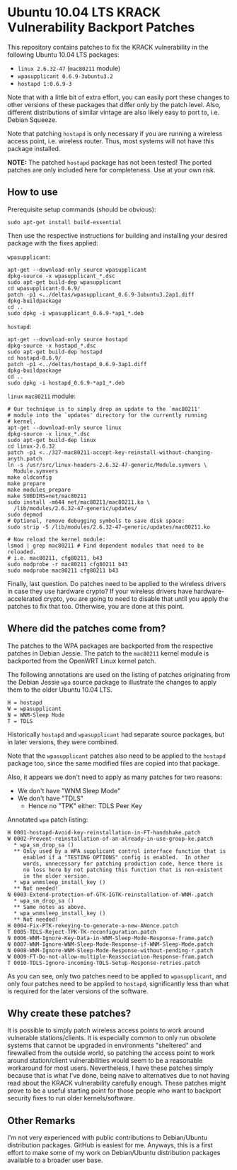 Ubuntu 10.04 LTS KRACK Vulnerability Backport Patches 
=====================================================

This repository contains patches to fix the KRACK vulnerability in the
following Ubuntu 10.04 LTS packages:

* `linux 2.6.32-47` (`mac80211` module)
* `wpasupplicant 0.6.9-3ubuntu3.2`
* `hostapd 1:0.6.9-3`

Note that with a little bit of extra effort, you can easily port these
changes to other versions of these packages that differ only by the
patch level.  Also, different distributions of similar vintage are
also likely easy to port to, i.e. Debian Squeeze.

Note that patching `hostapd` is only necessary if you are running a
wireless access point, i.e. wireless router.  Thus, most systems will
not have this package installed.

**NOTE:** The patched `hostapd` package has not been tested!  The
ported patches are only included here for completeness.  Use at your
own risk.

How to use
----------

Prerequisite setup commands (should be obvious):

    sudo apt-get install build-essential

Then use the respective instructions for building and installing your
desired package with the fixes applied:

`wpasupplicant`:

    apt-get --download-only source wpasupplicant
    dpkg-source -x wpasupplicant_*.dsc
    sudo apt-get build-dep wpasupplicant
    cd wpasupplicant-0.6.9/
    patch -p1 <../deltas/wpasupplicant_0.6.9-3ubuntu3.2ap1.diff
    dpkg-buildpackage
    cd ..
    sudo dpkg -i wpasupplicant_0.6.9-*ap1_*.deb

`hostapd`:

    apt-get --download-only source hostapd
    dpkg-source -x hostapd_*.dsc
    sudo apt-get build-dep hostapd
    cd hostapd-0.6.9/
    patch -p1 <../deltas/hostapd_0.6.9-3ap1.diff
    dpkg-buildpackage
    cd ..
    sudo dpkg -i hostapd_0.6.9-*ap1_*.deb

`linux` `mac80211` module:

    # Our technique is to simply drop an update to the `mac80211'
    # module into the `updates' directory for the currently running
    # kernel.
    apt-get --download-only source linux
    dpkg-source -x linux_*.dsc
    sudo apt-get build-dep linux
    cd linux-2.6.32
    patch -p1 <../327-mac80211-accept-key-reinstall-without-changing-anyth.patch
    ln -s /usr/src/linux-headers-2.6.32-47-generic/Module.symvers \
      Module.symvers
    make oldconfig
    make prepare
    make modules_prepare
    make SUBDIRS=net/mac80211
    sudo install -m644 net/mac80211/mac80211.ko \
      /lib/modules/2.6.32-47-generic/updates/
    sudo depmod
    # Optional, remove debugging symbols to save disk space:
    sudo strip -S /lib/modules/2.6.32-47-generic/updates/mac80211.ko

    # Now reload the kernel module:
    lsmod | grep mac80211 # Find dependent modules that need to be reloaded.
    # i.e. mac80211, cfg80211, b43
    sudo modprobe -r mac80211 cfg80211 b43
    sudo modprobe mac80211 cfg80211 b43

Finally, last question.  Do patches need to be applied to the wireless
drivers in case they use hardware crypto?  If your wireless drivers
have hardware-accelerated crypto, you are going to need to disable
that until you apply the patches to fix that too.  Otherwise, you are
done at this point.

Where did the patches come from?
--------------------------------

The patches to the WPA packages are backported from the respective
patches in Debian Jessie.  The patch to the `mac80211` kernel module
is backported from the OpenWRT Linux kernel patch.

The following annotations are used on the listing of patches
originating from the Debian Jessie `wpa` source package to illustrate
the changes to apply them to the older Ubuntu 10.04 LTS.

    H = hostapd
    W = wpasupplicant
    N = WNM-Sleep Mode
    T = TDLS

Historically `hostapd` and `wpasupplicant` had separate source
packages, but in later versions, they were combined.

Note that the `wpasupplicant` patches also need to be applied to the
`hostapd` package too, since the same modified files are copied into
that package.

Also, it appears we don't need to apply as many patches for two
reasons:

* We don't have "WNM Sleep Mode"
* We don't have "TDLS"
    * Hence no "TPK" either: TDLS Peer Key

Annotated `wpa` patch listing:

```
H 0001-hostapd-Avoid-key-reinstallation-in-FT-handshake.patch
W 0002-Prevent-reinstallation-of-an-already-in-use-group-ke.patch
  * wpa_sm_drop_sa ()
  ** Only used by a WPA supplicant control interface function that is
     enabled if a "TESTING OPTIONS" config is enabled.  In other
     words, unnecessary for patching production code, hence there is
     no loss here by not patching this function that is non-existent
     in the older version.
  * wpa_wnmsleep_install_key ()
  ** Not needed!
N 0003-Extend-protection-of-GTK-IGTK-reinstallation-of-WNM-.patch
  * wpa_sm_drop_sa ()
  ** Same notes as above.
  * wpa_wnmsleep_install_key ()
  ** Not needed!
H 0004-Fix-PTK-rekeying-to-generate-a-new-ANonce.patch
T 0005-TDLS-Reject-TPK-TK-reconfiguration.patch
N 0006-WNM-Ignore-Key-Data-in-WNM-Sleep-Mode-Response-frame.patch
N 0007-WNM-Ignore-WNM-Sleep-Mode-Response-if-WNM-Sleep-Mode.patch
N 0008-WNM-Ignore-WNM-Sleep-Mode-Response-without-pending-r.patch
W 0009-FT-Do-not-allow-multiple-Reassociation-Response-fram.patch
T 0010-TDLS-Ignore-incoming-TDLS-Setup-Response-retries.patch
```

As you can see, only two patches need to be applied to
`wpasupplicant`, and only four patches need to be applied to
`hostapd`, significantly less than what is required for the later
versions of the software.

Why create these patches?
-------------------------

It is possible to simply patch wireless access points to work around
vulnerable stations/clients.  It is especially common to only run
obsolete systems that cannot be upgraded in environments "sheltered"
and firewalled from the outside world, so patching the access point to
work around station/client vulnerabilities would seem to be a
reasonable workaround for most users.  Nevertheless, I have these
patches simply because that is what I've done, being naive to
alternatives due to not having read about the KRACK vulnerability
carefully enough.  These patches might prove to be a useful starting
point for those people who want to backport security fixes to run
older kernels/software.

Other Remarks
-------------

I'm not very experienced with public contributions to Debian/Ubuntu
distribution packages.  GitHub is easiest for me.  Anyways, this is a
first effort to make some of my work on Debian/Ubuntu distribution
packages available to a broader user base.
